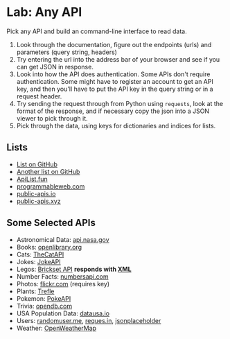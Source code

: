 


# Lab: Any API

Pick any API and build an command-line interface to read data. 

1. Look through the documentation, figure out the endpoints (urls) and parameters (query string, headers)
2. Try entering the url into the address bar of your browser and see if you can get JSON in response.
3. Look into how the API does authentication. Some APIs don't require authentication. Some might have to register an account to get an API key, and then you'll have to put the API key in the query string or in a request header.
4. Try sending the request through from Python using `requests`, look at the format of the response, and if necessary copy the json into a JSON viewer to pick through it.
5. Pick through the data, using keys for dictionaries and indices for lists.


## Lists

- [List on GitHub](https://github.com/public-apis/public-apis)
- [Another list on GitHub](https://github.com/n0shake/Public-APIs)
- [ApiList.fun](https://apilist.fun/)
- [programmableweb.com](https://www.programmableweb.com/category/all/apis)
- [public-apis.io](https://public-apis.io/)
- [public-apis.xyz](https://public-apis.xyz/)

## Some Selected APIs


- Astronomical Data: [api.nasa.gov](https://api.nasa.gov/#live_example)
- Books: [openlibrary.org](https://openlibrary.org/dev/docs/api/books)
- Cats: [TheCatAPI](https://thecatapi.com/)
- Jokes: [JokeAPI](https://sv443.net/jokeapi/v2/)
- Legos: [Brickset API](https://brickset.com/tools/webservices/v2) **responds with [XML](https://stackoverflow.com/questions/1912434/how-do-i-parse-xml-in-python)**
- Number Facts: [numbersapi.com](http://numbersapi.com/#42)
- Photos: [flickr.com](https://www.flickr.com/services/api/) (requires key)
- Plants: [Trefle](https://trefle.io/)
- Pokemon: [PokeAPI](https://pokeapi.co/)
- Trivia: [opendb.com](https://opentdb.com/api_config.php)
- USA Population Data: [datausa.io](https://datausa.io/about/api/)
- Users: [randomuser.me](https://randomuser.me/documentation), [reques.in](https://reqres.in/), [jsonplaceholder](https://jsonplaceholder.typicode.com/)
- Weather: [OpenWeatherMap](https://openweathermap.org/api)

